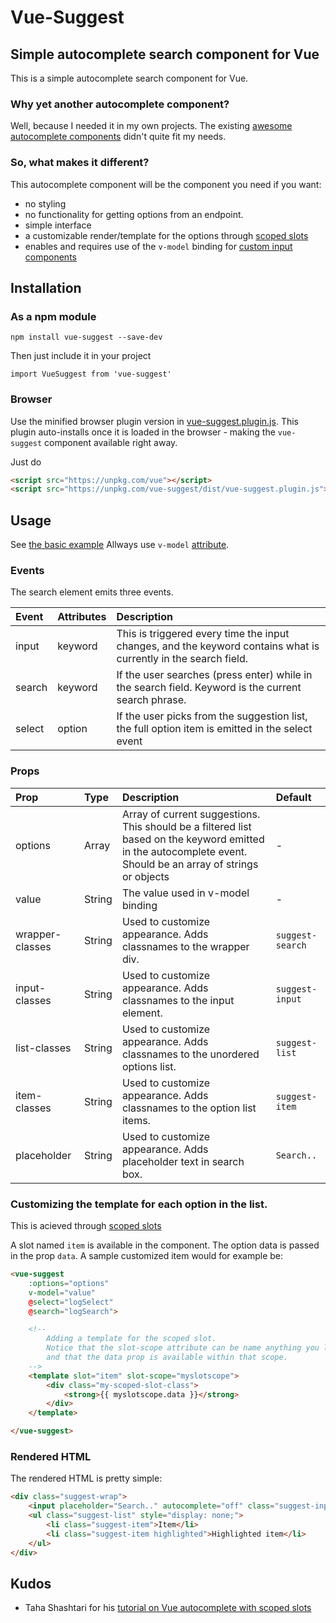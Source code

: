 # Vue-Suggest

## Simple autocomplete search component for Vue

This is a simple autocomplete search component for Vue.

### Why yet another autocomplete component?

Well, because I needed it in my own projects. The existing [awesome autocomplete components](https://github.com/vuejs/awesome-vue#autocomplete) didn't quite fit my needs.

### So, what makes it different?

This autocomplete component will be the component you need if you want:

* no styling
* no functionality for getting options from an endpoint.
* simple interface
* a customizable render/template for the options through [scoped slots](https://vuejs.org/v2/guide/components.html#Scoped-Slots)
* enables and requires use of the `v-model` binding for [custom input components](https://vuejs.org/v2/guide/components.html#Form-Input-Components-using-Custom-Events)

## Installation

### As a npm module

`npm install vue-suggest --save-dev`

Then just include it in your project

`import VueSuggest from 'vue-suggest'`

### Browser

Use the minified browser plugin version in [vue-suggest.plugin.js](dist/vue-suggest.plugin.js).
This plugin auto-installs once it is loaded in the browser - making the `vue-suggest` component available right away.

Just do

```html
<script src="https://unpkg.com/vue"></script>
<script src="https://unpkg.com/vue-suggest/dist/vue-suggest.plugin.js"></script>
```

## Usage

See [the basic example](examples/basic.html)
Allways use `v-model` [attribute](https://vuejs.org/v2/guide/components.html#Form-Input-Components-using-Custom-Events).


### Events

The search element emits three events.

| Event | Attributes | Description |
| :--- | :--- | :--- |
| input | keyword | This is triggered every time the input changes, and the keyword contains what is currently in the search field. |
| search | keyword | If the user searches (press enter) while in the search field. Keyword is the current search phrase. |
| select | option | If the user picks from the suggestion list, the full option item is emitted in the select event |

### Props

| Prop | Type | Description | Default |
| :--- | :--- | :--- | :--- |
| options | Array | Array of current suggestions. This should be a filtered list based on the keyword emitted in the autocomplete event. Should be an array of strings or objects | - |
| value | String | The value used in v-model binding | - |
| wrapper-classes | String | Used to customize appearance. Adds classnames to the wrapper div. | `suggest-search` |
| input-classes | String | Used to customize appearance. Adds classnames to the input element. | `suggest-input` |
| list-classes | String | Used to customize appearance. Adds classnames to the unordered options list. | `suggest-list` |
| item-classes | String | Used to customize appearance. Adds classnames to the option list items. | `suggest-item` |
| placeholder | String | Used to customize appearance. Adds placeholder text in search box. | `Search..` |

### Customizing the template for each option in the list.

This is acieved through [scoped slots](https://vuejs.org/v2/guide/components.html#Scoped-Slots)

A slot named `item` is available in the component. The option data is passed in the prop `data`.
A sample customized item would for example be:

```html
<vue-suggest
    :options="options"
    v-model="value"
    @select="logSelect"
    @search="logSearch">

    <!--
        Adding a template for the scoped slot.
        Notice that the slot-scope attribute can be name anything you like,
        and that the data prop is available within that scope.
    -->
    <template slot="item" slot-scope="myslotscope">
        <div class="my-scoped-slot-class">
            <strong>{{ myslotscope.data }}</strong>
        </div>
    </template>

</vue-suggest>
``` 

### Rendered HTML

The rendered HTML is pretty simple:

```html
<div class="suggest-wrap">
    <input placeholder="Search.." autocomplete="off" class="suggest-input">
    <ul class="suggest-list" style="display: none;">
        <li class="suggest-item">Item</li>
        <li class="suggest-item highlighted">Highlighted item</li>
    </ul>
</div>
```

## Kudos

* Taha Shashtari for his [tutorial on Vue autocomplete with scoped slots](http://taha-sh.com/blog/building-an-awesome-reusable-autocomplete-input-component-in-vue-21-part-one)